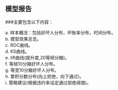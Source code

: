 ## 模型报告

###主要包含以下内容：<br>

a. 样本概况：包括好坏人分布，坏账率分布，时间分布。<br>
b. 模型效果总览。<br>
c. ROC曲线。<br>
d. KS曲线。<br>
e. lift曲线(提升度,20等频分箱)。<br>
f. 等频10分箱好坏人分布。<br>
g. 等宽10分箱好坏人分布。<br>
h. 累积分数分布(向上拒绝，向下通过)。<br>
i. 策略建议(根据违约率设定通过拒绝阈值)。<br>